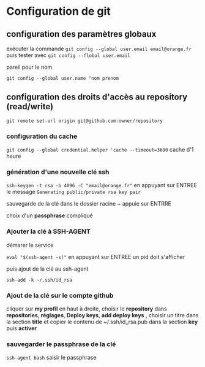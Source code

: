 # Configuration de git

## configuration des paramètres globaux

exécuter la commande `git config --global user.email email@orange.fr`
puis tester avec `git config --flobal user.email`

pareil pour le nom

`git config --global user.name "nom prenom`

## configuration des droits d'accès au repository (read/write)

`git remote set-url origin git@github.com:owner/repository`

### configuration du cache

`git config --global credential.helper 'cache --timeout=3600` cache d'1 heure

### génération d'une nouvelle clé ssh

`ssh-keygen -t rsa -b 4096 -C "email@orange.fr"` en appuyant sur ENTREE le message `Generating public/private rsa key pair`

sauvegarde de la clé dans le dossier racine ~ appuie sur ENTRRE

choix d'un **passphrase** compliqué

### Ajouter la clé à SSH-AGENT

démarer le service

`eval "$(ssh-agent -s)"` en appuyant sur ENTREE un pid doit s'afficher

puis ajout de la clé au ssh-agent

`ssh-add -k ~/.ssh/id_rsa`

### Ajout de la clé sur le compte github

cliquer sur **my profil** en haut à droite, choisir le **repository** dans **repositories**, **réglages**, **Deploy keys**, **add deploy keys** , choisir un titre dans la section **title** et copier le contenu de ~/.ssh/id_rsa.pub dans la section **key** puis **activer**

### sauvegarder le passphrase de la clé

`ssh-agent bash` saisir le passphrase
